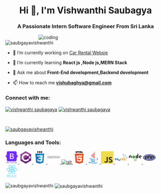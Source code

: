 <h1 align="center">Hi 👋, I'm Vishwanthi Saubagya</h1>
<h3 align="center">A Passionate Intern Software Engineer From Sri Lanka</h3>
<img align="right" alt="coding" width="400" src="https://encrypted-tbn0.gstatic.com/images?q=tbn:ANd9GcSadBSKikVQ9Lay7thNiGeccLpDvniydr1Dcy8gGBSLppbOMOGT296_u_N3IOlPIf3KdRg&usqp=CAU">

<p align="left"> <img src="https://komarev.com/ghpvc/?username=saubgayavishwanthi&label=Profile%20views&color=0e75b6&style=flat" alt="saubgayavishwanthi" /> </p>



- 🔭 I’m currently working on [Car Rental Websie](https://github.com/saubgayavishwanthi/Car-Renatal-Website.git)

- 🌱 I’m currently learning **React js ,Node js,MERN Stack**

- 💬 Ask me about **Front-End development,Backend development**

- 📫 How to reach me **vishubaghya@gmail.com**

<h3 align="left">Connect with me:</h3>
<p align="left">
<a href="https://linkedin.com/in/vishwanthi saubagaya" target="blank"><img align="center" src="https://raw.githubusercontent.com/rahuldkjain/github-profile-readme-generator/master/src/images/icons/Social/linked-in-alt.svg" alt="vishwanthi saubagaya" height="30" width="40" /></a>
<a href="https://fb.com/vishwanthi saubagaya" target="blank"><img align="center" src="https://raw.githubusercontent.com/rahuldkjain/github-profile-readme-generator/master/src/images/icons/Social/facebook.svg" alt="vishwanthi saubagaya" height="30" width="40" /></a>
</p>
<br>
<p align="left"> <a href="https://github.com/ryo-ma/github-profile-trophy"><img src="https://github-profile-trophy.vercel.app/?username=saubgayavishwanthi" alt="saubgayavishwanthi" /></a> </p>

<h3 align="left">Languages and Tools:</h3>
<p align="left"> <a href="https://getbootstrap.com" target="_blank" rel="noreferrer"> <img src="https://raw.githubusercontent.com/devicons/devicon/master/icons/bootstrap/bootstrap-plain-wordmark.svg" alt="bootstrap" width="40" height="40"/> </a> <a href="https://www.w3schools.com/cs/" target="_blank" rel="noreferrer"> <img src="https://raw.githubusercontent.com/devicons/devicon/master/icons/csharp/csharp-original.svg" alt="csharp" width="40" height="40"/> </a> <a href="https://www.w3schools.com/css/" target="_blank" rel="noreferrer"> <img src="https://raw.githubusercontent.com/devicons/devicon/master/icons/css3/css3-original-wordmark.svg" alt="css3" width="40" height="40"/> </a> <a href="https://expressjs.com" target="_blank" rel="noreferrer"> <img src="https://raw.githubusercontent.com/devicons/devicon/master/icons/express/express-original-wordmark.svg" alt="express" width="40" height="40"/> </a> <a href="https://git-scm.com/" target="_blank" rel="noreferrer"> <img src="https://www.vectorlogo.zone/logos/git-scm/git-scm-icon.svg" alt="git" width="40" height="40"/> </a> <a href="https://www.w3.org/html/" target="_blank" rel="noreferrer"> <img src="https://raw.githubusercontent.com/devicons/devicon/master/icons/html5/html5-original-wordmark.svg" alt="html5" width="40" height="40"/> </a> <a href="https://www.java.com" target="_blank" rel="noreferrer"> <img src="https://raw.githubusercontent.com/devicons/devicon/master/icons/java/java-original.svg" alt="java" width="40" height="40"/> </a> <a href="https://developer.mozilla.org/en-US/docs/Web/JavaScript" target="_blank" rel="noreferrer"> <img src="https://raw.githubusercontent.com/devicons/devicon/master/icons/javascript/javascript-original.svg" alt="javascript" width="40" height="40"/> </a> <a href="https://www.mysql.com/" target="_blank" rel="noreferrer"> <img src="https://raw.githubusercontent.com/devicons/devicon/master/icons/mysql/mysql-original-wordmark.svg" alt="mysql" width="40" height="40"/> </a> <a href="https://nodejs.org" target="_blank" rel="noreferrer"> <img src="https://raw.githubusercontent.com/devicons/devicon/master/icons/nodejs/nodejs-original-wordmark.svg" alt="nodejs" width="40" height="40"/> </a> <a href="https://www.php.net" target="_blank" rel="noreferrer"> <img src="https://raw.githubusercontent.com/devicons/devicon/master/icons/php/php-original.svg" alt="php" width="40" height="40"/> </a> <a href="https://reactjs.org/" target="_blank" rel="noreferrer"> <img src="https://raw.githubusercontent.com/devicons/devicon/master/icons/react/react-original-wordmark.svg" alt="react" width="40" height="40"/> </a> </p>

<p><img align="left" src="https://github-readme-stats.vercel.app/api/top-langs?username=saubgayavishwanthi&show_icons=true&locale=en&layout=compact" alt="saubgayavishwanthi" /></p>

<p>&nbsp;<img align="center" src="https://github-readme-stats.vercel.app/api?username=saubgayavishwanthi&show_icons=true&locale=en" alt="saubgayavishwanthi" /></p>

